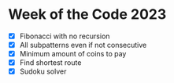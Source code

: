 # Week of the Code 2023

- [x] Fibonacci with no recursion
- [x] All subpatterns even if not consecutive
- [x] Minimum amount of coins to pay
- [x] Find shortest route
- [x] Sudoku solver
